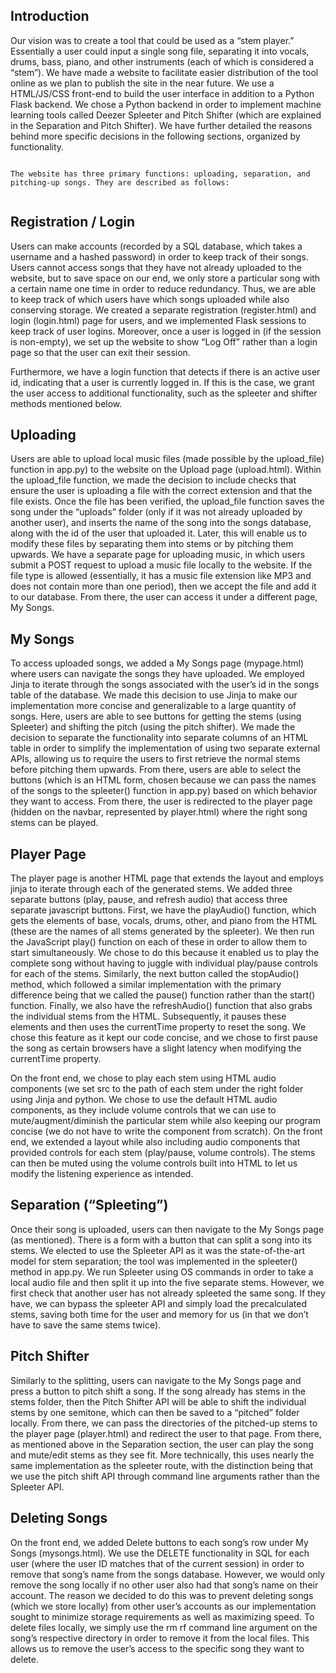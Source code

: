 ## Introduction
 
Our vision was to create a tool that could be used as a “stem player.” Essentially a user could input a single song file, separating it into vocals, drums, bass, piano, and other instruments (each of which is considered a “stem”). We have made a website to facilitate easier distribution of the tool online as we plan to publish the site in the near future. We use a HTML/JS/CSS front-end to build the user interface in addition to a Python Flask backend. We chose a Python backend in order to implement machine learning tools called Deezer Spleeter and Pitch Shifter (which are explained in the Separation and Pitch Shifter). We have further detailed the reasons behind more specific decisions in the following sections, organized by functionality.
 
```
 
The website has three primary functions: uploading, separation, and pitching-up songs. They are described as follows:
 
```
## Registration / Login
 
Users can make accounts (recorded by a SQL database, which takes a username and a hashed password) in order to keep track of their songs. Users cannot access songs that they have not already uploaded to the website, but to save space on our end, we only store a particular song with a certain name one time in order to reduce redundancy. Thus, we are able to keep track of which users have which songs uploaded while also conserving storage. We created a separate registration (register.html) and login (login.html) page for users, and we implemented Flask sessions to keep track of user logins. Moreover, once a user is logged in (if the session is non-empty), we set up the website to show “Log Off” rather than a login page so that the user can exit their session.
 
Furthermore, we have a login function that detects if there is an active user id, indicating that a user is currently logged in. If this is the case, we grant the user access to additional functionality, such as the spleeter and shifter methods mentioned below.
 
## Uploading
 
Users are able to upload local music files (made possible by the upload_file) function in app.py) to the website on the Upload page (upload.html). Within the upload_file function, we made the decision to include checks that ensure the user is uploading a file with the correct extension and that the file exists. Once the file has been verified, the upload_file function saves the song under the “uploads” folder (only if it was not already uploaded by another user), and inserts the name of the song into the songs database, along with the id of the user that uploaded it. Later, this will enable us to modify these files by separating them into stems or by pitching them upwards. We have a separate page for uploading music, in which users submit a POST request to upload a music file locally to the website. If the file type is allowed (essentially, it has a music file extension like MP3 and does not contain more than one period), then we accept the file and add it to our database. From there, the user can access it under a different page, My Songs.
 
## My Songs
 
To access uploaded songs, we added a My Songs page (mypage.html) where users can navigate the songs they have uploaded. We employed Jinja to iterate through the songs associated with the user’s id in the songs table of the database. We made this decision to use Jinja to make our implementation more concise and generalizable to a large quantity of songs. Here, users are able to see buttons for getting the stems (using Spleeter) and shifting the pitch (using the pitch shifter). We made the decision to separate the functionality into separate columns of an HTML table in order to simplify the implementation of using two separate external APIs, allowing us to require the users to first retrieve the normal stems before pitching them upwards. From there, users are able to select the buttons (which is an HTML form, chosen because we can pass the names of the songs to the spleeter() function in app.py) based on which behavior they want to access. From there, the user is redirected to the player page (hidden on the navbar, represented by player.html) where the right song stems can be played.
 
## Player Page
 
The player page is another HTML page that extends the layout and employs jinja to iterate through each of the generated stems. We added three separate buttons (play, pause, and refresh audio) that access three separate javascript buttons. First, we have the playAudio() function, which gets the elements of base, vocals, drums, other, and piano from the HTML (these are the names of all stems generated by the spleeter). We then run the JavaScript play() function on each of these in order to allow them to start simultaneously. We chose to do this because it enabled us to play the complete song without having to juggle with individual play/pause controls for each of the stems. Similarly, the next button called the stopAudio() method, which followed a similar implementation with the primary difference being that we called the pause() function rather than the start() function. Finally, we also have the refreshAudio() function that also grabs the individual stems from the HTML. Subsequently, it pauses these elements and then uses the currentTime property to reset the song. We chose this feature as it kept our code concise, and we chose to first pause the song as certain browsers have a slight latency when modifying the currentTime property.
 
On the front end, we chose to play each stem using HTML audio components (we set src to the path of each stem under the right folder using Jinja and python. We chose to use the default HTML audio components, as they include volume controls that we can use to mute/augment/diminish the particular stem while also keeping our program concise (we do not have to write the component from scratch). On the front end, we extended a layout while also including audio components that provided controls for each stem (play/pause, volume controls). The stems can then be muted using the volume controls built into HTML to let us modify the listening experience as intended.
 
 
## Separation (“Spleeting”)
 
Once their song is uploaded, users can then navigate to the My Songs page (as mentioned). There is a form with a button that can split a song into its stems. We elected to use the Spleeter API as it was the state-of-the-art model for stem separation; the tool was implemented in the spleeter() method in app.py. We run Spleeter using OS commands in order to take a local audio file and then split it up into the five separate stems. However, we first check that another user has not already spleeted the same song. If they have, we can bypass the spleeter API and simply load the precalculated stems, saving both time for the user and memory for us (in that we don’t have to save the same stems twice). 
 
## Pitch Shifter
 
Similarly to the splitting, users can navigate to the My Songs page and press a button to pitch shift a song. If the song already has stems in the stems folder, then the Pitch Shifter API will be able to shift the individual stems by one semitone, which can then be saved to a “pitched” folder locally. From there, we can pass the directories of the pitched-up stems to the player page (player.html) and redirect the user to that page. From there, as mentioned above in the Separation section, the user can play the song and mute/edit stems as they see fit. More technically, this uses nearly the same implementation as the spleeter route, with the distinction being that we use the pitch shift API through command line arguments rather than the Spleeter API.
 
## Deleting Songs
 
On the front end, we added Delete buttons to each song’s row under My Songs (mysongs.html). We use the DELETE functionality in SQL for each user (where the user ID matches that of the current session) in order to remove that song’s name from the songs database. However, we would only remove the song locally if no other user also had that song’s name on their account. The reason we decided to do this was to prevent deleting songs (which we store locally) from other user’s accounts as our implementation sought to minimize storage requirements as well as maximizing speed. To delete files locally, we simply use the rm rf command line argument on the song’s respective directory in order to remove it from the local files. This allows us to remove the user’s access to the specific song they want to delete.

